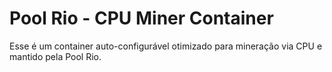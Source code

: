# Pool Rio - CPU Miner Container

Esse é um container auto-configurável otimizado para mineração via CPU e mantido pela Pool Rio.